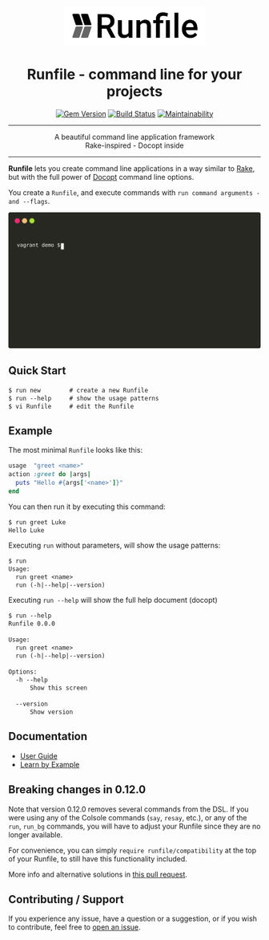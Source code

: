 <div align='center'>
<img src='logo.svg' width=280>

# Runfile - command line for your projects

[![Gem Version](https://badge.fury.io/rb/runfile.svg)](https://badge.fury.io/rb/runfile)
[![Build Status](https://github.com/DannyBen/runfile/workflows/Test/badge.svg)](https://github.com/DannyBen/runfile/actions?query=workflow%3ATest)
[![Maintainability](https://api.codeclimate.com/v1/badges/81cf02ccfcc8531cb09f/maintainability)](https://codeclimate.com/github/DannyBen/runfile/maintainability)

---

A beautiful command line application framework  
Rake-inspired - Docopt inside

---

</div>

**Runfile** lets you create command line applications in a way similar 
to [Rake](https://github.com/ruby/rake), but with the full power of 
[Docopt](http://docopt.org/) command line options.

You create a `Runfile`, and execute commands with 
`run command arguments -and --flags`.

![Runfile Demo](demo.svg "Runfile Demo")

## Quick Start

```shell
$ run new        # create a new Runfile
$ run --help     # show the usage patterns
$ vi Runfile     # edit the Runfile
```


## Example

The most minimal `Runfile` looks like this:

```ruby
usage  "greet <name>"
action :greet do |args|
  puts "Hello #{args['<name>']}" 
end
```

You can then run it by executing this command:

```shell
$ run greet Luke
Hello Luke
```

Executing `run` without parameters, will show the usage patterns:

```shell
$ run
Usage:
  run greet <name>
  run (-h|--help|--version)
```

Executing `run --help` will show the full help document (docopt)

```shell
$ run --help
Runfile 0.0.0

Usage:
  run greet <name>
  run (-h|--help|--version)

Options:
  -h --help
      Show this screen

  --version
      Show version
```

## Documentation

- [User Guide](https://runfile.dannyb.co/)
- [Learn by Example](https://github.com/DannyBen/runfile/tree/master/examples#readme)

## Breaking changes in 0.12.0

Note that version 0.12.0 removes several commands from the DSL. 
If you were using any of the Colsole commands (`say`, `resay`, etc.), or any of
the `run`, `run_bg` commands, you will have to adjust your Runfile since they are
no longer available.

For convenience, you can simply `require runfile/compatibility` at the top of 
your Runfile, to still have this functionality included.

More info and alternative solutions in
[this pull request](https://github.com/DannyBen/runfile/pull/46).

## Contributing / Support

If you experience any issue, have a question or a suggestion, or if you wish
to contribute, feel free to [open an issue](https://github.com/DannyBen/runfile/issues).

